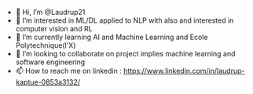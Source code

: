 - 👋 Hi, I’m @Laudrup21
- 👀 I’m interested in ML/DL applied to NLP with also and interested in computer vision and RL
- 🌱 I’m currently learning AI and Machine Learning and Ecole Polytechnique(l'X)
- 💞️ I’m looking to collaborate on project implies machine learning and software engineering 
- 📫 How to reach me on linkedin : https://www.linkedin.com/in/laudrup-kaptue-0853a3132/

<!---
Laudrup21/Laudrup21 is a ✨ special ✨ repository because its `README.md` (this file) appears on your GitHub profile.
You can click the Preview link to take a look at your changes.
--->
